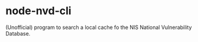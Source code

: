 # node-nvd-cli
(Unofficial) program to search a local cache fo the NIS National Vulnerability Database.
